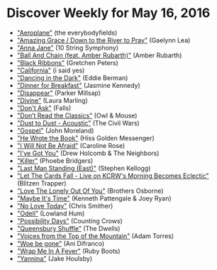 # Discover Weekly for May 16, 2016

- ["Aeroplane"](https://open.spotify.com/track/3nGEJShIWRT3wqK8q4iOda) (the everybodyfields)
- ["Amazing Grace / Down to the River to Pray"](https://open.spotify.com/track/5GlezLywkIfPTqhXk30NwB) (Gaelynn Lea)
- ["Anna Jane"](https://open.spotify.com/track/5N8b2RGHjd9jKsDD3rv4Wb) (10 String Symphony)
- ["Ball And Chain (feat. Amber Rubarth)"](https://open.spotify.com/track/60CPNVV9tlHUqN1XeGrqe9) (Amber Rubarth)
- ["Black Ribbons"](https://open.spotify.com/track/0o11NgMxZ4YJjbMPM73iPN) (Gretchen Peters)
- ["California"](https://open.spotify.com/track/5DJpci59ruBqsHLKYerhoN) (i said yes)
- ["Dancing in the Dark"](https://open.spotify.com/track/1YHJiMJNO9sJfKs4zxJtPR) (Eddie Berman)
- ["Dinner for Breakfast"](https://open.spotify.com/track/5Jf3D0weNPtbQBMOWwKubc) (Jasmine Kennedy)
- ["Disappear"](https://open.spotify.com/track/4ghuvPs2wvU139q6WuTvGY) (Parker Millsap)
- ["Divine"](https://open.spotify.com/track/2qVrISWDCV7djqyV19cGbG) (Laura Marling)
- ["Don't Ask"](https://open.spotify.com/track/1tcPLYqKYs0QIhj1wxHbjs) (Falls)
- ["Don’t Read the Classics"](https://open.spotify.com/track/3OhVTItOZHy7RDPixSFMeb) (Owl & Mouse)
- ["Dust to Dust - Acoustic"](https://open.spotify.com/track/2P84QNQFhSoexVt5jEsfmd) (The Civil Wars)
- ["Gospel"](https://open.spotify.com/track/0DiGTza0lUGXkhZqTKOgj2) (John Moreland)
- ["He Wrote the Book"](https://open.spotify.com/track/6UP3HmFZjxMeJQG7tMX3C4) (Hiss Golden Messenger)
- ["I Will Not Be Afraid"](https://open.spotify.com/track/0sgIcjfO06ONXqbKUT31uM) (Caroline Rose)
- ["I've Got You"](https://open.spotify.com/track/4cUiGmfVYUW4oH3vnEz9D1) (Drew Holcomb & The Neighbors)
- ["Killer"](https://open.spotify.com/track/6yRqX9dZj1b09OpEe0QgE3) (Phoebe Bridgers)
- ["Last Man Standing (East)"](https://open.spotify.com/track/0iogUMkq57db59zXhGXHTk) (Stephen Kellogg)
- ["Let The Cards Fall - Live on KCRW's Morning Becomes Eclectic"](https://open.spotify.com/track/0HXsQcWS78hVrPOTKKjm1d) (Blitzen Trapper)
- ["Love The Lonely Out Of You"](https://open.spotify.com/track/0HN4joult64RwnGwbu3tkn) (Brothers Osborne)
- ["Maybe It's Time"](https://open.spotify.com/track/0MuYsfoBiQB9HAAbXWaW4d) (Kenneth Pattengale & Joey Ryan)
- ["No Love Today"](https://open.spotify.com/track/6KmJfZCd5f4P11vuglbIrN) (Chris Smither)
- ["Odell"](https://open.spotify.com/track/1a5pbGuIwzbGtkiK9VbADN) (Lowland Hum)
- ["Possibility Days"](https://open.spotify.com/track/3nvVjT9VZMXTS95cctNLzc) (Counting Crows)
- ["Queensbury Shuffle"](https://open.spotify.com/track/7rMMmxOuD0TaR8dozMGhyy) (The Dwells)
- ["Voices from the Top of the Mountain"](https://open.spotify.com/track/3MTsf8cAXUh9imAuPkuLZp) (Adam Torres)
- ["Woe be gone"](https://open.spotify.com/track/517HkMfb32vpnBeUV7jtE4) (Ani Difranco)
- ["Wrap Me In A Fever"](https://open.spotify.com/track/20hqkgKI99CEMUMsEf8qZE) (Ruby Boots)
- ["Yannina"](https://open.spotify.com/track/0Pu8wohsD8Ny3tnl6G6tEH) (Jake Houlsby)
